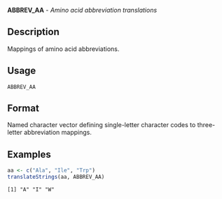 





**ABBREV_AA** - *Amino acid abbreviation translations*

Description
--------------------

Mappings of amino acid abbreviations.


Usage
--------------------
```
ABBREV_AA
```



Format
-------------------
Named character vector defining single-letter character codes to 
three-letter abbreviation mappings.


Examples
-------------------

```R
aa <- c("Ala", "Ile", "Trp")
translateStrings(aa, ABBREV_AA)
```


```
[1] "A" "I" "W"

```




